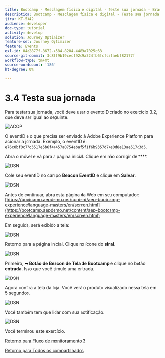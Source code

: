 ```yaml
---
title: Bootcamp - Mesclagem física e digital - Teste sua jornada - Brasil
description: Bootcamp - Mesclagem física e digital - Teste sua jornada - Brasil
jira: KT-5342
audience: developer
doc-type: tutorial
activity: develop
solution: Journey Optimizer
feature-set: Journey Optimizer
feature: Events
exl-id: 04e2877f-8672-4584-8204-4489a7025c63
source-git-commit: 3c86f9b19cecf92c9a324fb6fcfcefaebf82177f
workflow-type: tm+mt
source-wordcount: '186'
ht-degree: 0%

---
```


# 3.4 Testa sua jornada

Para testar sua jornada, você deve usar o eventoID criado no exercício 3.2, que deve ser igual ao seguinte.

![ACOP](./images/payloadeventID.png)

O eventID é o que precisa ser enviado à Adobe Experience Platform para acionar a jornada. Exemplo, o eventID é:
`e76c0bf0c77c3517e5b6f4c457a0754ebaf5f1f6b9357d74e0d8e13ae517c3d5`.

Abra o móvel e vá para a página inicial. Clique em não corrigir de ****.

![DSN](./images/appsett.png)

Cole seu eventID no campo **Beacon EventID** e clique em **Salvar**.

![DSN](./images/beacon1.png)

Antes de continuar, abra esta página da Web em seu computador: [https://bootcamp.aepdemo.net/content/aep-bootcamp-experience/language-masters/en/screen.html](https://bootcamp.aepdemo.net/content/aep-bootcamp-experience/language-masters/en/screen.html)

Em seguida, será exibido a tela:

![DSN](./images/screen1.png)

Retorno para a página inicial. Clique no ícone do **sinal**.

![DSN](./images/app23.png)

Primeiro, ➡ **Botão de Beacon de Tela de Bootcamp** e clique no botão **entrada**. Isso que você simule uma entrada.

![DSN](./images/app21.png)

Agora confira a tela da loja. Você verá o produto visualizado nessa tela em 5 segundos.

![DSN](./images/beacon3.png)

Você também tem que lidar com sua notificação.

![DSN](./images/beacon2.png)

Você terminou este exercício.

[Retorno para Fluxo de monitoramento 3](./uc3.md)

[Retorno para Todos os compartilhados](../../overview.md)
